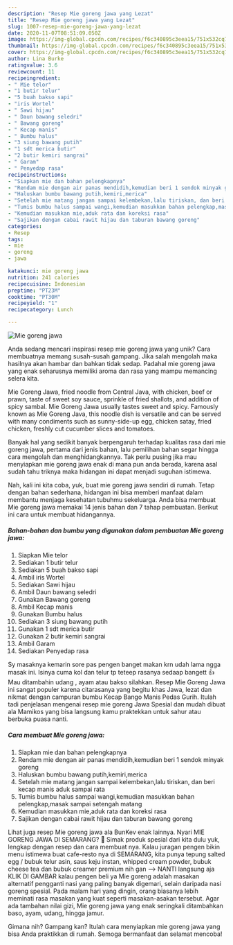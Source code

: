 ```yaml
---
description: "Resep Mie goreng jawa yang Lezat"
title: "Resep Mie goreng jawa yang Lezat"
slug: 1007-resep-mie-goreng-jawa-yang-lezat
date: 2020-11-07T08:51:09.050Z
image: https://img-global.cpcdn.com/recipes/f6c340895c3eea15/751x532cq70/mie-goreng-jawa-foto-resep-utama.jpg
thumbnail: https://img-global.cpcdn.com/recipes/f6c340895c3eea15/751x532cq70/mie-goreng-jawa-foto-resep-utama.jpg
cover: https://img-global.cpcdn.com/recipes/f6c340895c3eea15/751x532cq70/mie-goreng-jawa-foto-resep-utama.jpg
author: Lina Burke
ratingvalue: 3.6
reviewcount: 11
recipeingredient:
- " Mie telor"
- "1 butir telur"
- "5 buah bakso sapi"
- "iris Wortel"
- " Sawi hijau"
- " Daun bawang seledri"
- " Bawang goreng"
- " Kecap manis"
- " Bumbu halus"
- "3 siung bawang putih"
- "1 sdt merica butir"
- "2 butir kemiri sangrai"
- " Garam"
- " Penyedap rasa"
recipeinstructions:
- "Siapkan mie dan bahan pelengkapnya"
- "Rendam mie dengan air panas mendidih,kemudian beri 1 sendok minyak goreng"
- "Haluskan bumbu bawang putih,kemiri,merica"
- "Setelah mie matang jangan sampai kelembekan,lalu tiriskan, dan beri kecap manis aduk sampai rata"
- "Tumis bumbu halus sampai wangi,kemudian masukkan bahan pelengkap,masak sampai setengah matang"
- "Kemudian masukkan mie,aduk rata dan koreksi rasa"
- "Sajikan dengan cabai rawit hijau dan taburan bawang goreng"
categories:
- Resep
tags:
- mie
- goreng
- jawa

katakunci: mie goreng jawa 
nutrition: 241 calories
recipecuisine: Indonesian
preptime: "PT23M"
cooktime: "PT30M"
recipeyield: "1"
recipecategory: Lunch

---
```



![Mie goreng jawa](https://img-global.cpcdn.com/recipes/f6c340895c3eea15/751x532cq70/mie-goreng-jawa-foto-resep-utama.jpg)

Anda sedang mencari inspirasi resep mie goreng jawa yang unik? Cara membuatnya memang susah-susah gampang. Jika salah mengolah maka hasilnya akan hambar dan bahkan tidak sedap. Padahal mie goreng jawa yang enak seharusnya memiliki aroma dan rasa yang mampu memancing selera kita.

Mie Goreng Jawa, fried noodle from Central Java, with chicken, beef or prawn, taste of sweet soy sauce, sprinkle of fried shallots, and addition of spicy sambal. Mie Goreng Jawa usually tastes sweet and spicy. Famously known as Mie Goreng Java, this noodle dish is versatile and can be served with many condiments such as sunny-side-up egg, chicken satay, fried chicken, freshly cut cucumber slices and tomatoes.

Banyak hal yang sedikit banyak berpengaruh terhadap kualitas rasa dari mie goreng jawa, pertama dari jenis bahan, lalu pemilihan bahan segar hingga cara mengolah dan menghidangkannya. Tak perlu pusing jika mau menyiapkan mie goreng jawa enak di mana pun anda berada, karena asal sudah tahu triknya maka hidangan ini dapat menjadi suguhan istimewa.


Nah, kali ini kita coba, yuk, buat mie goreng jawa sendiri di rumah. Tetap dengan bahan sederhana, hidangan ini bisa memberi manfaat dalam membantu menjaga kesehatan tubuhmu sekeluarga. Anda bisa membuat Mie goreng jawa memakai 14 jenis bahan dan 7 tahap pembuatan. Berikut ini cara untuk membuat hidangannya.

<!--inarticleads1-->

##### Bahan-bahan dan bumbu yang digunakan dalam pembuatan Mie goreng jawa:

1. Siapkan  Mie telor
1. Sediakan 1 butir telur
1. Sediakan 5 buah bakso sapi
1. Ambil iris Wortel
1. Sediakan  Sawi hijau
1. Ambil  Daun bawang seledri
1. Gunakan  Bawang goreng
1. Ambil  Kecap manis
1. Gunakan  Bumbu halus
1. Sediakan 3 siung bawang putih
1. Gunakan 1 sdt merica butir
1. Gunakan 2 butir kemiri sangrai
1. Ambil  Garam
1. Sediakan  Penyedap rasa


Sy masaknya kemarin sore pas pengen banget makan krn udah lama ngga masak ini. Isinya cuma kol dan telur tp teteep rasanya sedaap bangett 👍 Mau ditambahin udang , ayam atau bakso silahkan. Resep Mie Goreng Jawa ini sangat populer karena citarasanya yang begitu khas Jawa, lezat dan nikmat dengan campuran bumbu Kecap Bango Manis Pedas Gurih. Itulah tadi penjelasan mengenai resep mie goreng Jawa Spesial dan mudah dibuat ala Mamikos yang bisa langsung kamu praktekkan untuk sahur atau berbuka puasa nanti. 

<!--inarticleads2-->

##### Cara membuat Mie goreng jawa:

1. Siapkan mie dan bahan pelengkapnya
1. Rendam mie dengan air panas mendidih,kemudian beri 1 sendok minyak goreng
1. Haluskan bumbu bawang putih,kemiri,merica
1. Setelah mie matang jangan sampai kelembekan,lalu tiriskan, dan beri kecap manis aduk sampai rata
1. Tumis bumbu halus sampai wangi,kemudian masukkan bahan pelengkap,masak sampai setengah matang
1. Kemudian masukkan mie,aduk rata dan koreksi rasa
1. Sajikan dengan cabai rawit hijau dan taburan bawang goreng


Lihat juga resep Mie goreng jawa ala BunKev enak lainnya. Nyari MIE GORENG JAWA DI SEMARANG? 🙂 Simak produk spesial dari kita dulu yuk, lengkap dengan resep dan cara membuat nya. Kalau juragan pengen bikin menu istimewa buat cafe-resto nya di SEMARANG, kita punya tepung salted egg / bubuk telur asin, saus keju instan, whipped cream powder, bubuk cheese tea dan bubuk creamer premium nih gan --&gt; NANTI langsung aja KLIK DI GAMBAR kalau pengen beli ya Mie goreng adalah masakan alternatif pengganti nasi yang paling banyak digemari, selain daripada nasi goreng spesial. Pada malam hari yang dingin, orang biasanya lebih meminati rasa masakan yang kuat seperti masakan-asakan tersebut. Agar ada tambahan nilai gizi, Mie goreng jawa yang enak seringkali ditambahkan baso, ayam, udang, hingga jamur. 

Gimana nih? Gampang kan? Itulah cara menyiapkan mie goreng jawa yang bisa Anda praktikkan di rumah. Semoga bermanfaat dan selamat mencoba!
